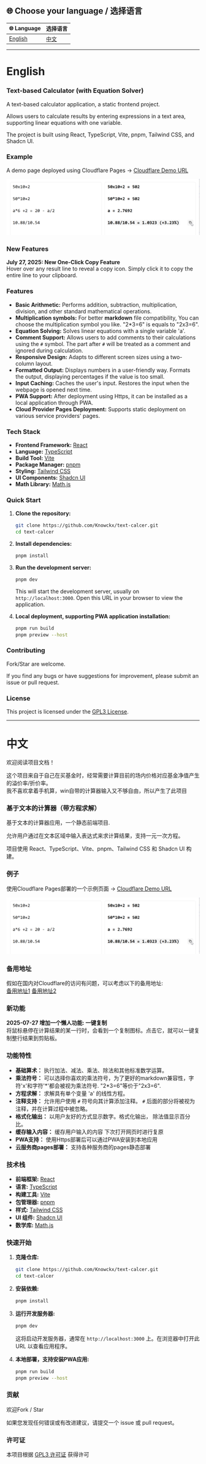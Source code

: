 ## 🌐 Choose your language / 选择语言

| 🌐 Language | 选择语言 |
|--------------|----------|
| [English](#english) | [中文](#中文) |

---

# English

### Text-based Calculator (with Equation Solver)

A text-based calculator application, a static frontend project.

Allows users to calculate results by entering expressions in a text area, supporting linear equations with one variable.

The project is built using React, TypeScript, Vite, pnpm, Tailwind CSS, and Shadcn UI.

### Example

A demo page deployed using Cloudflare Pages -> [Cloudflare Demo URL](https://text-calcer.pages.dev/)

![desc](images/demo-calc.png)

### New Features
**July 27, 2025: New One-Click Copy Feature**  
Hover over any result line to reveal a copy icon. Simply click it to copy the entire line to your clipboard.

### Features
*   **Basic Arithmetic:** Performs addition, subtraction, multiplication, division, and other standard mathematical operations.  
*   **Multiplication symbols:** For better **markdown** file compatibility, You can choose the multiplication symbol you like. "2*3=6" is equals to "2x3=6".
*   **Equation Solving:** Solves linear equations with a single variable 'a'.
*   **Comment Support:** Allows users to add comments to their calculations using the `#` symbol.  The part after `#` will be treated as a comment and ignored during calculation.
*   **Responsive Design:** Adapts to different screen sizes using a two-column layout.
*   **Formatted Output:** Displays numbers in a user-friendly way. Formats the output, displaying percentages if the value is too small.
*   **Input Caching:** Caches the user's input.  Restores the input when the webpage is opened next time.
*   **PWA Support:**  After deployment using Https, it can be installed as a local application through PWA.
*   **Cloud Provider Pages Deployment:** Supports static deployment on various service providers' pages.


### Tech Stack

*   **Frontend Framework:** [React](https://react.dev/)
*   **Language:** [TypeScript](https://www.typescriptlang.org/)
*   **Build Tool:** [Vite](https://vitejs.dev/)
*   **Package Manager:** [pnpm](https://pnpm.io/)
*   **Styling:** [Tailwind CSS](https://tailwindcss.com/)
*   **UI Components:** [Shadcn UI](https://ui.shadcn.com/)
*   **Math Library:** [Math.js](https://mathjs.org/)

### Quick Start

1.  **Clone the repository:**

    ```bash
    git clone https://github.com/Knowckx/text-calcer.git
    cd text-calcer
    ```

2.  **Install dependencies:**

    ```bash
    pnpm install
    ```

3.  **Run the development server:**

    ```bash
    pnpm dev
    ```

    This will start the development server, usually on `http://localhost:3000`. Open this URL in your browser to view the application.

4.  **Local deployment, supporting PWA application installation:**

    ```bash
    pnpm run build
    pnpm preview --host
    ```

### Contributing

Fork/Star are welcome.

If you find any bugs or have suggestions for improvement, please submit an issue or pull request.

### License

This project is licensed under the [GPL3 License](LICENSE).

---


# 中文
欢迎阅读项目文档！

这个项目来自于自己在买基金时，经常需要计算目前的场内价格对应基金净值产生的溢价率/折价率。    
我不喜欢拿着手机算，win自带的计算器输入又不够自由，所以产生了此项目

### 基于文本的计算器（带方程求解）

基于文本的计算器应用，一个静态前端项目.

允许用户通过在文本区域中输入表达式来求计算结果，支持一元一次方程。

项目使用 React、TypeScript、Vite、pnpm、Tailwind CSS 和 Shadcn UI 构建。

### 例子

使用Cloudflare Pages部署的一个示例页面 -> [Cloudflare Demo URL](https://text-calcer.pages.dev/)


![desc](images/demo-calc.png)

### 备用地址
假如在国内对Cloudflare的访问有问题，可以考虑以下的备用地址:  
[备用地址1](https://text-calcer.edgeone.app/)
[备用地址2](https://text-calcer.zone.id/)

### 新功能
**2025-07-27 增加一个懒人功能: 一键复制**  
将鼠标悬停在计算结果的某一行时，会看到一个复制图标。点击它，就可以一键复制整行结果到剪贴板。

### 功能特性
*   **基础算术：** 执行加法、减法、乘法、除法和其他标准数学运算。
*   **乘法符号：** 可以选择你喜欢的乘法符号，为了更好的markdown兼容性，字符'x'和字符'\*'都会被视为乘法符号. "2*3=6"等价于"2x3=6".
*   **方程求解：** 求解具有单个变量 'a' 的线性方程。
*   **注释支持：** 允许用户使用 `#` 符号向其计算添加注释。 `#` 后面的部分将被视为注释，并在计算过程中被忽略。
*   **格式化输出：** 以用户友好的方式显示数字。格式化输出， 除法值显示百分比。
*   **缓存输入内容：** 缓存用户输入的内容 下次打开网页时进行复原
*   **PWA支持：** 使用Https部署后可以通过PWA安装到本地应用
*   **云服务商pages部署：** 支持各种服务商的pages静态部署







### 技术栈

*   **前端框架:** [React](https://react.dev/)
*   **语言:** [TypeScript](https://www.typescriptlang.org/)
*   **构建工具:** [Vite](https://vitejs.dev/)
*   **包管理器:** [pnpm](https://pnpm.io/)
*   **样式:** [Tailwind CSS](https://tailwindcss.com/)
*   **UI 组件:** [Shadcn UI](https://ui.shadcn.com/)
*   **数学库:** [Math.js](https://mathjs.org/)

### 快速开始

1.  **克隆仓库:**

    ```bash
    git clone https://github.com/Knowckx/text-calcer.git
    cd text-calcer
    ```

2.  **安装依赖:**

    ```bash
    pnpm install
    ```

3.  **运行开发服务器:**

    ```bash
    pnpm dev
    ```

    这将启动开发服务器，通常在 `http://localhost:3000` 上。在浏览器中打开此 URL 以查看应用程序。

4.  **本地部署，支持安装PWA应用:**

    ```bash
    pnpm run build
    pnpm preview --host
    ```




### 贡献

欢迎Fork / Star

如果您发现任何错误或有改进建议，请提交一个 issue 或 pull request。

### 许可证

本项目根据 [GPL3 许可证](LICENSE) 获得许可
